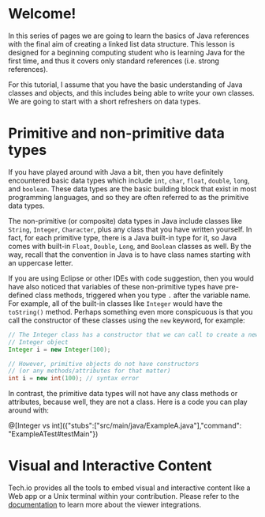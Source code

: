# Welcome!

In this series of pages we are going to learn the basics of Java references with the final aim
of creating a linked list data structure.
This lesson is designed for a beginning computing student who is learning Java for the first time,
and thus it covers only standard references (i.e. strong references).

For this tutorial, I assume that you have the basic understanding of Java classes and objects,
and this includes being able to write your own classes.
We are going to start with a short refreshers on data types.

# Primitive and non-primitive data types

If you have played around with Java a bit, then you have definitely encountered
basic data types which include `int`, `char`, `float`, `double`, `long`, and `boolean`.
These data types are the basic building block that exist in most programming languages,
and so they are often referred to as the primitive data types.

The non-primitive (or composite) data types in Java include classes like `String`, `Integer`, `Character`,
plus any class that you have written yourself.
In fact, for each primitive type, there is a Java built-in type for it, so Java comes with built-in
`Float`, `Double`, `Long`, and `Boolean` classes as well.
By the way, recall that the convention in Java is to have class names starting
with an uppercase letter.

If you are using Eclipse or other IDEs with code suggestion, then you would have also noticed
that variables of these non-primitive types have pre-defined class methods,
triggered when you type `.` after the variable name.
For example, all of the built-in classes like `Integer` would have the `toString()` method.
Perhaps something even more conspicuous is that you call the constructor of these classes
using the `new` keyword, for example:

```java
// The Integer class has a constructor that we can call to create a new
// Integer object
Integer i = new Integer(100);   

// However, primitive objects do not have constructors
// (or any methods/attributes for that matter)
int i = new int(100); // syntax error
```

In contrast, the primitive data types will not have any class methods or attributes, because well,
they are not a class. Here is a code you can play around with:

@[Integer vs int]({"stubs":["src/main/java/ExampleA.java"],"command": "ExampleATest#testMain"})



# Visual and Interactive Content

Tech.io provides all the tools to embed visual and interactive content like a Web app or a Unix terminal within your contribution. Please refer to the [documentation](https://tech.io/doc) to learn more about the viewer integrations.
